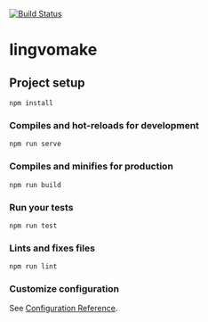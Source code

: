 [![Build Status](https://travis-ci.org/HimmelSpark/lingvomakefront.svg?branch=master)](https://travis-ci.org/HimmelSpark/lingvomakefront)

# lingvomake

## Project setup
```
npm install
```

### Compiles and hot-reloads for development
```
npm run serve
```

### Compiles and minifies for production
```
npm run build
```

### Run your tests
```
npm run test
```

### Lints and fixes files
```
npm run lint
```

### Customize configuration
See [Configuration Reference](https://cli.vuejs.org/config/).
